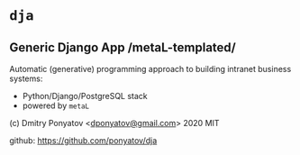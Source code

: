#  `dja`
## Generic Django App /metaL-templated/

Automatic (generative) programming approach to building intranet business systems:
* Python/Django/PostgreSQL stack
* powered by `metaL`

(c) Dmitry Ponyatov <<dponyatov@gmail.com>> 2020 MIT

github: https://github.com/ponyatov/dja

